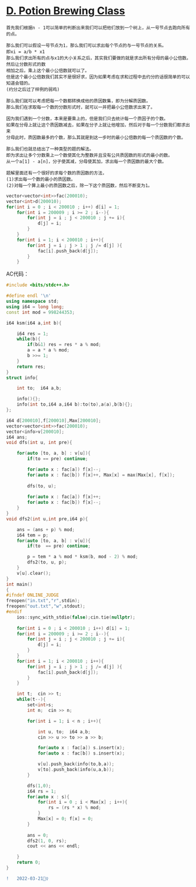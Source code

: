 #  [D. Potion Brewing Class](https://codeforces.com/contest/1654/problem/D)

    首先我们根据n - 1可以简单的判断出来我们可以把他们放到一个树上，从一号节点去跑向所有的点。
    
    那么我们可以假设一号节点为1，那么我们可以求出每个节点的与一号节点的关系。
    即xi = a/b * x1
    那么我们求出所有的点与x1的大小关系之后，其实我们要做的就是求出所有分母的最小公倍数。然后让分数形式的数
    相加之后，乘上这个最小公倍数就可以了。
    但是这个最小公倍数我们其实不是很好求，因为如果考虑在求和过程中去约分的话很简单的可以知道会错的。
    (约分之后过了样例的弱鸡)
    
    那么我们就可以考虑把每一个数都转换成他的质因数集，即为分解质因数。
    那么我们在求取每一个数的分数形式时，就可以一并把最小公倍数求出来了。
    
    因为我们遇到一个分数，本来是要乘上的，但是我们只去统计每一个质因子的个数。
    如果在分母上就让这个质因数减去，如果在分子上就让他增加，然后对于每一个分数我们都求出来
    分母此时，质因数最多的个数，那么其就是到这一步时的最小公倍数的每一个质因数的个数。
    
    那么我们也就总结出了一种类型的题的解法。
    即为求出让多个分数乘上一个数使其化为整数并且没有公共质因数的形式的最小的数。
    从一个a[1] - a[n]，分子使其减，分母使其加，求出每一个质因数的最大个数。
    
    题解里面还有一个很好的求每个数的质因数的方法，
    (1)求出每一个数的最小的质因数。
    (2)对每一个算上最小的质因数之后，除一下这个质因数，然后不断变为1。
    
```C++
vector<vector<int>>fac(200010);
vector<int>d(200010);
for(int i = 0 ; i < 200010 ; i++) d[i] = 1;
    for(int i = 200009 ; i >= 2 ; i--){
        for(int j = i ; j < 200010 ; j += i){
            d[j] = i; 
        }
    }
    for(int i = 1; i < 200010 ; i++){
        for(int j = i ; j > 1 ; j /= d[j] ){
            fac[i].push_back(d[j]);
        }
    }
```

AC代码：
```C++
#include <bits/stdc++.h>

#define endl '\n'
using namespace std;
using i64 = long long;
const int mod = 998244353;

i64 ksm(i64 a,int b){

    i64 res = 1;
    while(b){
        if(b&1) res = res * a % mod;
        a = a * a % mod;
        b >>= 1; 
    }
    return res;
}
struct info{

    int to;  i64 a,b;

    info(){};
    info(int to,i64 a,i64 b):to(to),a(a),b(b){};
};

i64 d[200010],f[200010],Max[200010];
vector<vector<int>>fac(200010);
vector<info>v[200010];
i64 ans;
void dfs(int u, int pre){

    for(auto [to, a, b] : v[u]){
        if(to == pre) continue;

        for(auto x : fac[a]) f[x]--;
        for(auto x : fac[b]) f[x]++, Max[x] = max(Max[x], f[x]);
        
        dfs(to, u); 
        
        for(auto x : fac[a]) f[x]++;
        for(auto x : fac[b]) f[x]--;
    }
}
void dfs2(int u,int pre,i64 p){

    ans = (ans + p) % mod;
    i64 tem = p;
    for(auto [to, a, b] : v[u]){
        if(to  == pre) continue;

        p = tem * a % mod * ksm(b, mod - 2) % mod;
        dfs2(to, u, p);
    }
    v[u].clear();
}
int main()
{
#ifndef ONLINE_JUDGE
freopen("in.txt","r",stdin);
freopen("out.txt","w",stdout);
#endif
    ios::sync_with_stdio(false);cin.tie(nullptr);
    
    for(int i = 0 ; i < 200010 ; i++) d[i] = 1;
    for(int i = 200009 ; i >= 2 ; i--){
        for(int j = i ; j < 200010 ; j += i){
            d[j] = i; 
        }
    }
    for(int i = 1; i < 200010 ; i++){
        for(int j = i ; j > 1 ; j /= d[j] ){
            fac[i].push_back(d[j]);
        }
    }

    int t;  cin >> t;
    while(t--){
        set<int>s;
        int n;  cin >> n;

        for(int i = 1; i < n ; i++){

            int u, to;  i64 a,b;
            cin >> u >> to >> a >> b;

            for(auto x : fac[a]) s.insert(x);
            for(auto x : fac[b]) s.insert(x);

            v[u].push_back(info(to,b,a));
            v[to].push_back(info(u,a,b));
        }

        dfs(1,0);
        i64 rs = 1;
        for(auto x : s){
            for(int i = 0 ; i < Max[x] ; i++){
                rs = (rs * x) % mod;
            }
            Max[x] = 0; f[x] = 0;
        }
        
        ans = 0;
        dfs2(1, 0, rs);
        cout << ans << endl;

    }
    return 0;
}
```
```diff
!   2022-03-21🚴‍♀️
```

